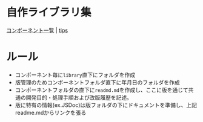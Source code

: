 # 自作ライブラリ集

[コンポーネント一覧](readme/1.0.0/index.html) |
[tips](tips/index.html)

# ルール

- コンポーネント毎に`library`直下にフォルダを作成
- 版管理のためコンポーネントフォルダ直下に年月日のフォルダを作成
- コンポーネントフォルダの直下に`readmd.md`を作成し、ここに版を通じて共通の開発目的・処理手順および改版履歴を記述。
- 版に特有の情報(ex.JSDoc)は版フォルダの下にドキュメントを準備し、上記readme.mdからリンクを張る